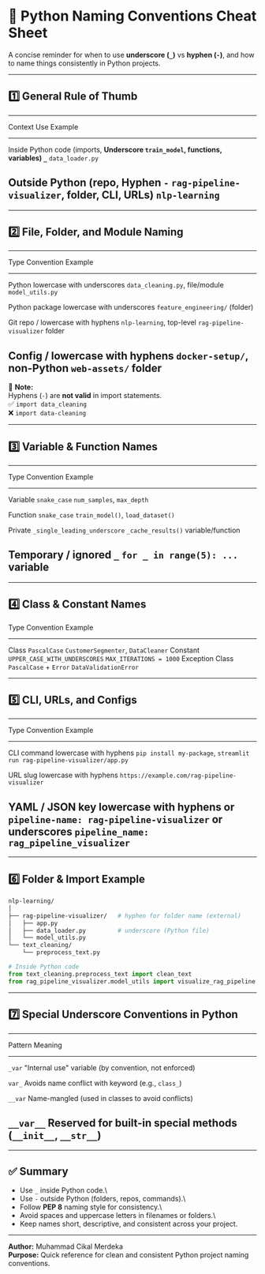 # 🐍 Python Naming Conventions Cheat Sheet

A concise reminder for when to use **underscore (`_`)** vs **hyphen
(`-`)**, and how to name things consistently in Python projects.

------------------------------------------------------------------------

## 1️⃣ General Rule of Thumb

  ------------------------------------------------------------------------
  Context                      Use            Example
  ---------------------------- -------------- ----------------------------
  Inside Python code (imports, **Underscore   `train_model`,
  functions, variables)        `_`**          `data_loader.py`

  Outside Python (repo,        **Hyphen `-`** `rag-pipeline-visualizer`,
  folder, CLI, URLs)                          `nlp-learning`
  ------------------------------------------------------------------------

------------------------------------------------------------------------

## 2️⃣ File, Folder, and Module Naming

  ----------------------------------------------------------------------------
  Type            Convention                       Example
  --------------- -------------------------------- ---------------------------
  Python          lowercase with underscores       `data_cleaning.py`,
  file/module                                      `model_utils.py`

  Python package  lowercase with underscores       `feature_engineering/`
  (folder)                                         

  Git repo /      lowercase with hyphens           `nlp-learning`,
  top-level                                        `rag-pipeline-visualizer`
  folder                                           

  Config /        lowercase with hyphens           `docker-setup/`,
  non-Python                                       `web-assets/`
  folder                                           
  ----------------------------------------------------------------------------

📌 **Note:**\
Hyphens (`-`) are **not valid** in import statements.\
✅ `import data_cleaning`\
❌ `import data-cleaning`

------------------------------------------------------------------------

## 3️⃣ Variable & Function Names

  -------------------------------------------------------------------------------
  Type                Convention                       Example
  ------------------- -------------------------------- --------------------------
  Variable            `snake_case`                     `num_samples`, `max_depth`

  Function            `snake_case`                     `train_model()`,
                                                       `load_dataset()`

  Private             `_single_leading_underscore`     `_cache_results()`
  variable/function                                    

  Temporary / ignored `_`                              `for _ in range(5): ...`
  variable                                             
  -------------------------------------------------------------------------------

------------------------------------------------------------------------

## 4️⃣ Class & Constant Names

  Type              Convention                      Example
  ----------------- ------------------------------- ------------------------------------
  Class             `PascalCase`                    `CustomerSegmenter`, `DataCleaner`
  Constant          `UPPER_CASE_WITH_UNDERSCORES`   `MAX_ITERATIONS = 1000`
  Exception Class   `PascalCase` + `Error`          `DataValidationError`

------------------------------------------------------------------------

## 5️⃣ CLI, URLs, and Configs

  -------------------------------------------------------------------------------------------------
  Type            Convention                       Example
  --------------- -------------------------------- ------------------------------------------------
  CLI command     lowercase with hyphens           `pip install my-package`,
                                                   `streamlit run rag-pipeline-visualizer/app.py`

  URL slug        lowercase with hyphens           `https://example.com/rag-pipeline-visualizer`

  YAML / JSON key lowercase with hyphens or        `pipeline-name: rag-pipeline-visualizer` or
                  underscores                      `pipeline_name: rag_pipeline_visualizer`
  -------------------------------------------------------------------------------------------------

------------------------------------------------------------------------

## 6️⃣ Folder & Import Example

``` bash
nlp-learning/
│
├── rag-pipeline-visualizer/   # hyphen for folder name (external)
│   ├── app.py
│   ├── data_loader.py         # underscore (Python file)
│   └── model_utils.py
└── text_cleaning/
    └── preprocess_text.py
```

``` python
# Inside Python code
from text_cleaning.preprocess_text import clean_text
from rag_pipeline_visualizer.model_utils import visualize_rag_pipeline
```

------------------------------------------------------------------------

## 7️⃣ Special Underscore Conventions in Python

  -----------------------------------------------------------------------
  Pattern                             Meaning
  ----------------------------------- -----------------------------------
  `_var`                              "Internal use" variable (by
                                      convention, not enforced)

  `var_`                              Avoids name conflict with keyword
                                      (e.g., `class_`)

  `__var`                             Name-mangled (used in classes to
                                      avoid conflicts)

  `__var__`                           Reserved for built-in special
                                      methods (`__init__`, `__str__`)
  -----------------------------------------------------------------------

------------------------------------------------------------------------

## ✅ Summary

-   Use `_` inside Python code.\
-   Use `-` outside Python (folders, repos, commands).\
-   Follow **PEP 8** naming style for consistency.\
-   Avoid spaces and uppercase letters in filenames or folders.\
-   Keep names short, descriptive, and consistent across your project.

------------------------------------------------------------------------

**Author:** Muhammad Cikal Merdeka\
**Purpose:** Quick reference for clean and consistent Python project
naming conventions.
